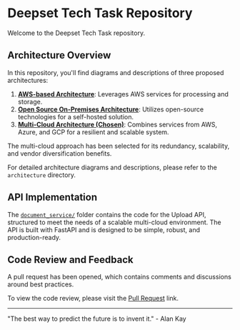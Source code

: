 # Deepset Tech Task Repository

Welcome to the Deepset Tech Task repository.

## Architecture Overview

In this repository, you'll find diagrams and descriptions of three proposed architectures:

1. **[AWS-based Architecture](/architecture/aws%20based%20saas%20architecture/README.md)**: Leverages AWS services for processing and storage.
2. **[Open Source On-Premises Architecture](/architecture/open%20source%20based%20saas%20architecture/README.md)**: Utilizes open-source technologies for a self-hosted solution.
3. **[Multi-Cloud Architecture (Chosen)](/architecture/multi-cloud%20based%20saas%20architecture/README.md)**: Combines services from AWS, Azure, and GCP for a resilient and scalable system.

The multi-cloud approach has been selected for its redundancy, scalability, and vendor diversification benefits.

For detailed architecture diagrams and descriptions, please refer to the `architecture` directory.

## API Implementation

The [`document_service/`](/document_service/) folder contains the code for the Upload API, structured to meet the needs of a scalable multi-cloud environment. The API is built with FastAPI and is designed to be simple, robust, and production-ready.

## Code Review and Feedback

A pull request has been opened, which contains comments and discussions around best practices.

To view the code review, please visit the [Pull Request](https://github.com/AliTahir-101/deepset-tech-task/pull/1) link.

---

"The best way to predict the future is to invent it." - Alan Kay
